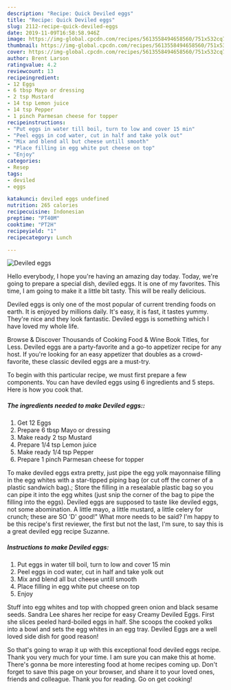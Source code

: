 ```yaml
---
description: "Recipe: Quick Deviled eggs"
title: "Recipe: Quick Deviled eggs"
slug: 2112-recipe-quick-deviled-eggs
date: 2019-11-09T16:58:58.946Z
image: https://img-global.cpcdn.com/recipes/5613558494658560/751x532cq70/deviled-eggs-recipe-main-photo.jpg
thumbnail: https://img-global.cpcdn.com/recipes/5613558494658560/751x532cq70/deviled-eggs-recipe-main-photo.jpg
cover: https://img-global.cpcdn.com/recipes/5613558494658560/751x532cq70/deviled-eggs-recipe-main-photo.jpg
author: Brent Larson
ratingvalue: 4.2
reviewcount: 13
recipeingredient:
- 12 Eggs
- 6 tbsp Mayo or dressing
- 2 tsp Mustard
- 14 tsp Lemon juice
- 14 tsp Pepper
- 1 pinch Parmesan cheese for topper
recipeinstructions:
- "Put eggs in water till boil, turn to low and cover 15 min"
- "Peel eggs in cod water, cut in half and take yolk out"
- "Mix and blend all but cheese untill smooth"
- "Place filling in egg white put cheese on top"
- "Enjoy"
categories:
- Resep
tags:
- deviled
- eggs

katakunci: deviled eggs undefined
nutrition: 265 calories
recipecuisine: Indonesian
preptime: "PT40M"
cooktime: "PT2H"
recipeyield: "1"
recipecategory: Lunch

---
```



![Deviled eggs](https://img-global.cpcdn.com/recipes/5613558494658560/751x532cq70/deviled-eggs-recipe-main-photo.jpg)

Hello everybody, I hope you're having an amazing day today. Today, we're going to prepare a special dish, deviled eggs. It is one of my favorites. This time, I am going to make it a little bit tasty. This will be really delicious.

Deviled eggs is only one of the most popular of current trending foods on earth. It is enjoyed by millions daily. It's easy, it is fast, it tastes yummy. They're nice and they look fantastic. Deviled eggs is something which I have loved my whole life.

Browse &amp; Discover Thousands of Cooking Food &amp; Wine Book Titles, for Less. Deviled eggs are a party-favorite and a go-to appetizer recipe for any host. If you&#39;re looking for an easy appetizer that doubles as a crowd-favorite, these classic deviled eggs are a must-try.


To begin with this particular recipe, we must first prepare a few components. You can have deviled eggs using 6 ingredients and 5 steps. Here is how you cook that.

##### The ingredients needed to make Deviled eggs::

1. Get 12 Eggs
1. Prepare 6 tbsp Mayo or dressing
1. Make ready 2 tsp Mustard
1. Prepare 1/4 tsp Lemon juice
1. Make ready 1/4 tsp Pepper
1. Prepare 1 pinch Parmesan cheese for topper


To make deviled eggs extra pretty, just pipe the egg yolk mayonnaise filling in the egg whites with a star-tipped piping bag (or cut off the corner of a plastic sandwich bag).; Store the filling in a resealable plastic bag so you can pipe it into the egg whites (just snip the corner of the bag to pipe the filling into the eggs). Deviled eggs are supposed to taste like deviled eggs, not some abomination. A little mayo, a little mustard, a little celery for crunch; these are SO &#39;D&#39; good!&#34; What more needs to be said? I&#39;m happy to be this recipe&#39;s first reviewer, the first but not the last, I&#39;m sure, to say this is a great deviled egg recipe Suzanne. 

##### Instructions to make Deviled eggs:

1. Put eggs in water till boil, turn to low and cover 15 min
1. Peel eggs in cod water, cut in half and take yolk out
1. Mix and blend all but cheese untill smooth
1. Place filling in egg white put cheese on top
1. Enjoy


Stuff into egg whites and top with chopped green onion and black sesame seeds. Sandra Lee shares her recipe for easy Creamy Deviled Eggs. First she slices peeled hard-boiled eggs in half. She scoops the cooked yolks into a bowl and sets the egg whites in an egg tray. Deviled Eggs are a well loved side dish for good reason! 

So that's going to wrap it up with this exceptional food deviled eggs recipe. Thank you very much for your time. I am sure you can make this at home. There's gonna be more interesting food at home recipes coming up. Don't forget to save this page on your browser, and share it to your loved ones, friends and colleague. Thank you for reading. Go on get cooking!
